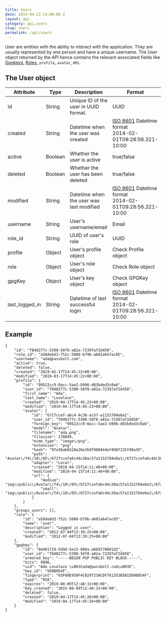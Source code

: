 ```yaml
---
title: Users
date: 2019-04-23 14:00:00 Z
layout: api
category: api,users
slug: users
permalink: /api/users
---
```


User are entities with the ability to interact with the application.
They are usually represented by one person and have a unique username. 
The User object returned by the API hence contains the relevant associated fields like 
[Gpgkeys](/api/gpgkeys), [Roles](/api/roles), `profile`, `avatar`, etc.

## The User object

<table class="table-parameters">
    <thead>
        <tr>
            <th>
                Attribute
            </th>
            <th>
                Type
            </th>
            <th>
                Description
            </th>
            <th>
                Format
            </th>
        </tr>
    </thead>
    <tbody>
        <tr>
            <td>
                id
            </td>
            <td>
                String
            </td>
            <td>
                Unique ID of the user in UUID format.
            </td>
            <td>
                UUID
            </td>
        </tr>
        <tr>
            <td>
                created
            </td>
            <td>
                String
            </td>
            <td>
                Datetime when the user was created
            </td>
            <td>
                <a href="https://en.wikipedia.org/wiki/ISO_8601&amp;sa=D&amp;ust=1554900189897000">ISO 8601</a>
                Datetime format<br/>
                2014-02-01T09:28:56.321-10:00
            </td>
        </tr>
        <tr>
            <td>
                active
            </td>
            <td>
                Boolean
            </td>
            <td>
                Whether the user is active
            </td>
            <td>
                true/false
            </td>
        </tr>
        <tr>
            <td>
                deleted
            </td>
            <td>
                Boolean
            </td>
            <td>
                Whether the user has been deleted
            </td>
            <td>
                true/false
            </td>
        </tr>
        <tr>
            <td>
                modified
            </td>
            <td>
                String
            </td>
            <td>
                Datetime when the user was last modified
            </td>
            <td>
                <a href="https://en.wikipedia.org/wiki/ISO_8601&amp;sa=D&amp;ust=1554900189897000">ISO 8601</a>
                Datetime format<br/>
                2014-02-01T09:28:56.321-10:00
            </td>
        </tr>
        <tr>
            <td>
                username
            </td>
            <td>
                String
            </td>
            <td>
                User's username/email
            </td>
            <td>
                Email
            </td>
        </tr>
        <tr>
            <td>
                role_id
            </td>
            <td>
                String
            </td>
            <td>
                UUID of user's role
            </td>
            <td>
                UUID
            </td>
        </tr>
        <tr>
            <td>
                profile
            </td>
            <td>
                Object
            </td>
            <td>
                User's profile object
            </td>
            <td>
                Check Profile object
            </td>
        </tr>
        <tr>
            <td>
                role
            </td>
            <td>
                Object
            </td>
            <td>
                User's role object
            </td>
            <td>
            Check Role object
            </td>
        </tr>
        <tr>
            <td>
                gpgKey
            </td>
            <td>
                Object
            </td>
            <td>
                User's key object
            </td>
            <td>
            Check GPGKey object
            </td>
        </tr>
        <tr>
            <td>
                last_logged_in
            </td>
            <td>
                String
            </td>
            <td>
                Datetime of last successful login
            </td>
            <td>
                <a href="https://en.wikipedia.org/wiki/ISO_8601&amp;sa=D&amp;ust=1554900189897000">ISO 8601</a>
                Datetime format<br/>
                2014-02-01T09:28:56.321-10:00
            </td>
        </tr>
    </tbody>
</table>

## Example
```jsonn
{
    "id": "f848277c-5398-58f8-a82a-72397af2d450",
    "role_id": "a58de6d3-f52c-5080-b79b-a601a647ac85",
    "username": "ada@passbolt.com",
    "active": true,
    "deleted": false,
    "created": "2019-02-17T14:45:22+00:00",
    "modified": "2019-03-17T14:45:22+00:00",
    "profile": {
        "id": "99522cc9-0acc-5ae2-b996-d03bded3c0a6",
        "user_id": "f848277c-5398-58f8-a82a-72397af2d450",
        "first_name": "Ada",
        "last_name": "Lovelace",
        "created": "2019-04-17T14:45:23+00:00",
        "modified": "2019-04-17T14:45:23+00:00",
        "avatar": {
            "id": "6727ccef-a6c4-4c38-ac57-a1152784e0a1",
            "user_id": "f848277c-5398-58f8-a82a-72397af2d450",
            "foreign_key": "99522cc9-0acc-5ae2-b996-d03bded3c0a6",
            "model": "Avatar",
            "filename": "ada.png",
            "filesize": 170049,
            "mime_type": "image\/png",
            "extension": "png",
            "hash": "97e36ab6528e26e3b9f988444ef490f125f49a39",
            "path": "Avatar\/f4\/18\/05\/6727ccefa6c44c38ac57a1152784e0a1\/6727ccefa6c44c38ac57a1152784e0a1.png",
            "adapter": "Local",
            "created": "2019-04-15T14:11:46+00:00",
            "modified": "2019-04-15T14:11:46+00:00",
            "url": {
                "medium": "img\/public\/Avatar\/f4\/18\/05\/6727ccefa6c44c38ac57a1152784e0a1\/6727ccefa6c44c38ac57a1152784e0a1.a99472d5.png",
                "small": "img\/public\/Avatar\/f4\/18\/05\/6727ccefa6c44c38ac57a1152784e0a1\/6727ccefa6c44c38ac57a1152784e0a1.65a0ba70.png"
            }
        }
    },
    "groups_users": [],
    "role": {
        "id": "a58de6d3-f52c-5080-b79b-a601a647ac85",
        "name": "user",
        "description": "Logged in user",
        "created": "2012-07-04T13:39:25+00:00",
        "modified": "2012-07-04T13:39:25+00:00"
    },
    "gpgkey": {
        "id": "04481719-5d9d-5e22-880a-a6b9270601d2",
        "user_id": "f848277c-5398-58f8-a82a-72397af2d450",
        "armored_key": "-----BEGIN PGP PUBLIC KEY BLOCK-----",
        "bits": 4096,
        "uid": "Ada Lovelace \u003Cada@passbolt.com\u003E",
        "key_id": "5D9B054F",
        "fingerprint": "03F60E958F4CB29723ACDF761353B5B15D9B054F",
        "type": "RSA",
        "expires": "2019-08-09T12:48:31+00:00",
        "key_created": "2015-08-09T12:48:31+00:00",
        "deleted": false,
        "created": "2019-04-17T14:45:26+00:00",
        "modified": "2019-04-17T14:45:26+00:00"
    }
}
```